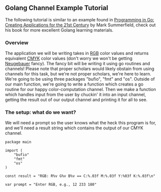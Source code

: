## Golang Channel Example Tutorial

The following tutorial is similar to an example found in [Programming in Go: Creating Applications for the 21st Century](http://www.amazon.com/Programming-Go-Creating-Applications-Developers/dp/0321774639) by Mark Summerfield, check out his book for more excellent Golang learning materials.

### Overview

The application we will be writing takes in [RGB](http://en.wikipedia.org/wiki/RGB_color_model#Numeric_representations) color values and returns equivalent [CMYK](http://en.wikipedia.org/wiki/CMYK_color_model) color values (don't worry we won't be getting [Neugebauer](http://en.wikipedia.org/wiki/Neugebauer_equations) fancy). The fancy bit will be writing it using go routines and channels! Please note that proper scholars would likely obstain from using channels for this task, but we're not proper scholars, we're here to learn. We're going to be using three packages "bufio", "fmt" and "os". Outside of our main function, we're going to write a function which creates a go routine for our happy color-computation channel. Then we make a function which handles input from the user by chuckin' it into an input channel, getting the result out of our output channel and printing it for all to see.

### The setup: what do we want?

We will need a prompt so the user knows what the heck this program is for, and we'll need a result string which contains the output of our CMYK channel.

```
package main

import (
	"bufio"
	"fmt"
	"os"
)

const result = "RGB: R%v G%v B%v == C:%.03f M:%.03f Y:%03f K:%.03f\n"

var prompt = "Enter RGB, e.g., 12 233 180"
```
